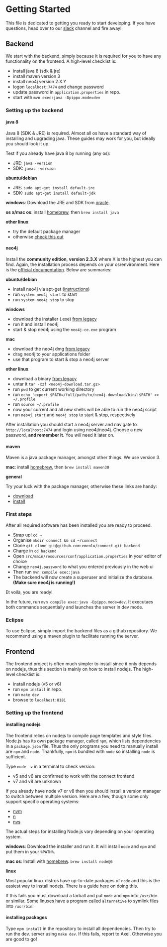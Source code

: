 Getting Started
===============

This file is dedicated to getting you ready to start developing. If you have questions, head over to our [slack](https://serp-group.slack.com) channel and fire away! 

## Backend

We start with the backend, simply because it is required for you to have any functionality on the frontend. A high-level checklist is:

 - install java 8 (sdk & jre)
 - install maven version 3
 - install neo4j version 2.X.Y
 - logon `localhost:7474` and change password
 - update password in `application.properties` in repo.
 - start with `mvn exec:java -Dpippo.mode=dev`

### Setting up the backend

#### java 8
Java 8 (SDK & JRE) is required. Almost all os have a standard way of installing and upgrading java. These guides may work for you, but ideally you should look it up.

Test if you already have java 8 by running (any os):
 - JRE: `java -version`
 - SDK: `javac -version`

**ubuntu/debian**
 - JRE: `sudo apt-get install default-jre`
 - SDK: `sudo apt-get install default-jdk`

**windows**: Download the JRE and SDK from [oracle](http://www.oracle.com/technetwork/java/javase/downloads/index.html).

**os x/mac os**: install [homebrew](https://brew.sh/), then `brew install java`

**other linux**
 - try the default package manager
 - otherwise [check this out](http://openjdk.java.net/install/)

#### neo4j
Install the **community edition**, **version 2.3.X** where X is the highest you can find. Again, the installation process depends on your os/environment. Here is the [official documentation](https://neo4j.com/docs/operations-manual/current/installation/). Below are summaries:

**ubuntu/debian**
 - install neo4j via apt-get ([instructions](http://debian.neo4j.org/))
 - run `system neo4j start` to start
 - run `system neo4j stop` to stop

**windows**
 - download the installer (.exe) [from legacy](https://neo4j.com/download/other-releases/)
 - run it and install neo4j
 - start & stop neo4j using the `neo4j-ce.exe` program

**mac**
 - download the neo4j dmg [from legacy](https://neo4j.com/download/other-releases/)
 - drag neo4j to your applications folder
 - use that program to start & stop a neo4j server

**other linux**
 - download a binary [from legacy](https://neo4j.com/download/other-releases/)
 - untar it `tar -xzf <neo4j-download.tar.gz>`
 - run `pwd` to get current working directory
 - run `echo 'export $PATH=/full/path/to/neo4j-download/bin/:$PATH' >> ~/.profile`
 - run `source ~/.profile`
 - now your current and all new shells will be able to run the neo4j script
 - run `neo4j start` and `neo4j stop` to start & stop, respectively

After installation you should start a neo4j server and navigate to `http://localhost:7474` and login using neo4j/neo4j. Choose a new password, **and remember it**. You _will_ need it later on.

#### maven
Maven is a java package manager, amongst other things. We use version 3.

**mac**: install [homebrew](https://brew.sh/), then `brew install maven30`

**general**

Try your luck with the package manager, otherwise these links are handy:
 - [download](https://maven.apache.org/download.cgi)
 - [install](https://maven.apache.org/install.html)

### First steps

After all required software has been installed you are ready to proceed.

 - Strap up! `cd ~`
 - Organise `mkdir connect && cd ~/connect`
 - Clone `git clone git@github.com:emenlu/connect.git backend`
 - Charge in `cd backend`
 - Open `src/main/resources/conf/application.properties` in your editor of choice
 - Change `neo4j.password` to what you entered previously in the web ui
 - Then run `mvn compile exec:java`
 - The backend will now create a superuser and initialize the database. **(Make sure neo4j is running!)**

Et voilà, you are ready!

In the future, run `mvn compile exec:java -Dpippo.mode=dev`. It executaes both commands sequentially and launches the server in dev mode.

### Eclipse
To use Eclipse, simply import the backend files as a github repository. We recommend using a maven plugin to facilitate running the server.

## Frontend

The frontend project is often much simpler to install since it only depends on nodejs, thus this section is mainly on how to install nodejs. The high-level checklist is:

 - install nodejs (v5 or v6)
 - run `npm install` in repo.
 - run `make dev`
 - browse to `localhost:8181`

### Setting up the frontend

#### installing nodejs

The frontend relies on nodejs to compile page templates and style files. Node.js has its own package manager, called `npm`, which lists dependencies in a `package.json` file. Thus the only programs you need to manually install are `npm` and `node`. Thankfully, `npm` is bundled with `node` so installing `node` is sufficient.

Type `node -v` in a terminal to check version:
 - v5 and v6 are confirmed to work with the connect frontend
 - v7 and v8 are unknown

If you already have node v7 or v8 then you should install a version manager to switch between multiple version. Here are a few, though some only support specific operating systems:
 - [nvm](https://github.com/creationix/nvm)
 - [n](https://github.com/tj/n)
 - [nvs](https://github.com/jasongin/nvs)

The actual steps for installing Node.js vary depending on your operating system.

**windows**: Download the installer and run it. It will install `node` and `npm` and put them in your `%PATH%`.

**mac os**: Install with [homebrew](https://brew.sh). `brew install node@6`

**linux**

Most popular linux distros have up-to-date packages of `node` and this is the easiest way to install nodejs. There is a guide [here](https://nodejs.org/en/download/package-manager/) on doing this.

If this fails you must download a tarball and put `node` and `npm` into `/usr/bin` or similar. Some linuxes have a program called `alternative` to symlink files into `/usr/bin`.

#### installing packages

Type `npm install` in the repository to install all dependencies. Then try to run the dev. server using `make dev`. If this fails, report to Axel. Otherwise you are good to go!


